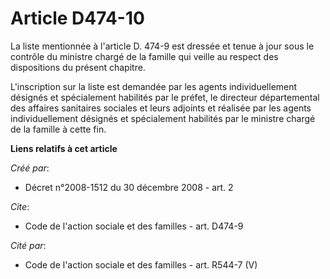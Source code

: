 # Article D474-10

La liste mentionnée à l'article D. 474-9 est dressée et tenue à jour sous le contrôle du ministre chargé de la famille qui
veille au respect des dispositions du présent chapitre.

L'inscription sur la liste est demandée par les agents individuellement désignés et spécialement habilités par le préfet, le
directeur départemental des affaires sanitaires sociales et leurs adjoints et réalisée par les agents individuellement
désignés et spécialement habilités par le ministre chargé de la famille à cette fin.

**Liens relatifs à cet article**

_Créé par_:

  - Décret n°2008-1512 du 30 décembre 2008 - art. 2

_Cite_:

  - Code de l'action sociale et des familles - art. D474-9

_Cité par_:

  - Code de l'action sociale et des familles - art. R544-7 (V)
